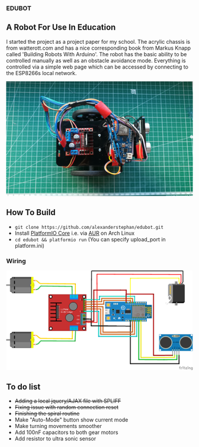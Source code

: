### EDUBOT
## A Robot For Use In Education

I started the project as a project paper for my school. The acrylic chassis is from watterott.com and has a nice corresponding book from Markus Knapp called 'Building Robots With Arduino'. 
The robot has the basic ability to be controlled manually as well as an obstacle avoidance mode. Everything is controlled via a simple web page which can be accessed by connecting to the ESP8266s local network. 

![Robot](https://raw.githubusercontent.com/alexanderstephan/edubot/master/bot.jpg)

## How To Build

- `git clone https://github.com/alexanderstephan/edubot.git`
- Install [PlatformIO Core](https://docs.platformio.org/en/latest/core.html) i.e. via [AUR](https://aur.archlinux.org/packages/platformio-git/) on Arch Linux
- `cd edubot && platformio run` (You can specify upload_port in platform.ini)

### Wiring
![Schematic](https://raw.githubusercontent.com/alexanderstephan/edubot/master/edubot_bb.png)
## To do list
- ~~Adding a local jquery/AJAX file with SPLIFF~~
- ~~Fixing issue with random connection reset~~
- ~~Finishing the spiral routine~~
- Make "Auto-Mode" button show current mode
- Make turning movements smoother
- Add 100nF capacitors to both gear motors
- Add resistor to ultra sonic sensor
